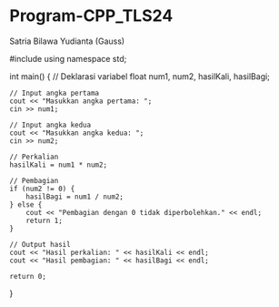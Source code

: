 # Program-CPP_TLS24

Satria Bilawa Yudianta (Gauss)

#include <iostream>
using namespace std;

int main() {
    // Deklarasi variabel
    float num1, num2, hasilKali, hasilBagi;

    // Input angka pertama
    cout << "Masukkan angka pertama: ";
    cin >> num1;

    // Input angka kedua
    cout << "Masukkan angka kedua: ";
    cin >> num2;

    // Perkalian
    hasilKali = num1 * num2;

    // Pembagian
    if (num2 != 0) {
        hasilBagi = num1 / num2;
    } else {
        cout << "Pembagian dengan 0 tidak diperbolehkan." << endl;
        return 1;
    }

    // Output hasil
    cout << "Hasil perkalian: " << hasilKali << endl;
    cout << "Hasil pembagian: " << hasilBagi << endl;

    return 0;
}
